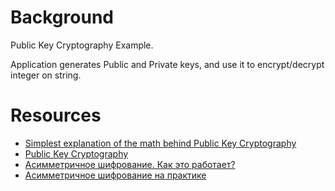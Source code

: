 # Background

Public Key Cryptography Example.

Application generates Public and Private keys, and use it to encrypt/decrypt integer on string.

# Resources 

* [Simplest explanation of the math behind Public Key Cryptography](https://www.onebigfluke.com/2013/11/public-key-crypto-math-explained.html)
* [Public Key Cryptography](https://nrich.maths.org/2200)
* [Асимметричное шифрование. Как это работает?](https://intsystem.org/security/asymmetric-encryption-how-it-work/)
* [Асимметричное шифрование на практике](https://habr.com/ru/post/449552/)